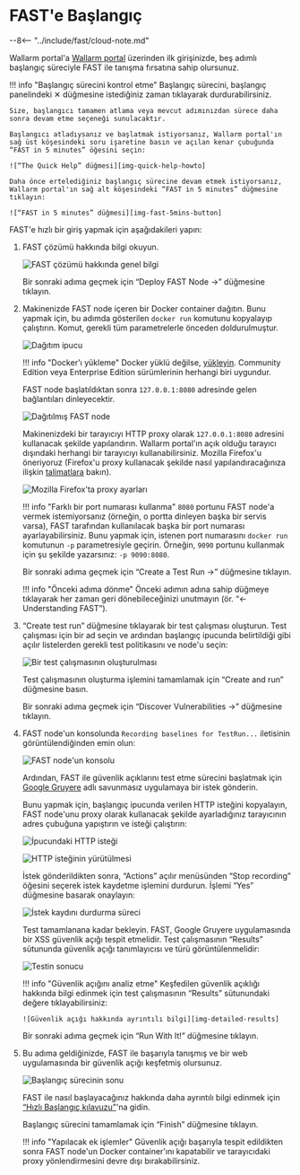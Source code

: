 [img-quick-help-howto]:     ../../images/fast/onboarding/common/1-quick-help.png
[img-fast-5mins-button]:    ../../images/fast/onboarding/common/2-fast-in-5mins.png
[img-intro]:                ../../images/fast/onboarding/common/3-intro.png
[img-deploy]:               ../../images/fast/onboarding/common/4-deploy.png
[img-cont-deployed]:        ../../images/fast/onboarding/common/5-cont-deployed.png
[img-ff-proxy-settings]:    ../../images/fast/onboarding/common/6-ff-proxy.png
[img-create-testrun]:       ../../images/fast/onboarding/common/7-create-testrun.png
[img-recording]:            ../../images/fast/onboarding/common/8-check-recording.png
[img-http-request]:         ../../images/fast/onboarding/common/9-request.png
[img-gruyere-app]:          ../../images/fast/onboarding/common/10-gruyere-app.png
[img-stop-recording]:       ../../images/fast/onboarding/common/11-stop-recording.png
[img-results]:              ../../images/fast/onboarding/common/12-detected-vuln.png
[img-detailed-results]:     ../../images/fast/onboarding/common/13-vuln-details.png
[img-finish]:               ../../images/fast/onboarding/common/14-finish.png

[link-wl-portal]:           https://us1.my.wallarm.com
[link-docker-install-docs]: https://docs.docker.com/install/overview/
[link-firefox-proxy]:       https://support.mozilla.org/en-US/kb/connection-settings-firefox
[link-gruyere-app]:         http://google-gruyere.appspot.com/
[link-qsg]:                 ../qsg/deployment-options.md

#   FAST'e Başlangıç

--8<-- "../include/fast/cloud-note.md"

 Wallarm portal'a [Wallarm portal][link-wl-portal] üzerinden ilk girişinizde, beş adımlı başlangıç süreciyle FAST ile tanışma fırsatına sahip olursunuz.

!!! info "Başlangıç sürecini kontrol etme"
    Başlangıç sürecini, başlangıç panelindeki ✕ düğmesine istediğiniz zaman tıklayarak durdurabilirsiniz.
    
    Size, başlangıcı tamamen atlama veya mevcut adımınızdan sürece daha sonra devam etme seçeneği sunulacaktır.
    
    Başlangıcı atladıysanız ve başlatmak istiyorsanız, Wallarm portal'ın sağ üst köşesindeki soru işaretine basın ve açılan kenar çubuğunda “FAST in 5 minutes” öğesini seçin:            
    
    ![“The Quick Help” düğmesi][img-quick-help-howto]
    
    Daha önce ertelediğiniz başlangıç sürecine devam etmek istiyorsanız, Wallarm portal'ın sağ alt köşesindeki “FAST in 5 minutes” düğmesine tıklayın:
    
    ![“FAST in 5 minutes” düğmesi][img-fast-5mins-button]

FAST'e hızlı bir giriş yapmak için aşağıdakileri yapın:
1.  FAST çözümü hakkında bilgi okuyun.
    
    ![FAST çözümü hakkında genel bilgi][img-intro]
    
    Bir sonraki adıma geçmek için “Deploy FAST Node →” düğmesine tıklayın.
    
2.  Makinenizde FAST node içeren bir Docker container dağıtın. Bunu yapmak için, bu adımda gösterilen `docker run` komutunu kopyalayıp çalıştırın. Komut, gerekli tüm parametrelerle önceden doldurulmuştur.
    
    ![Dağıtım ipucu][img-deploy]
    
    !!! info "Docker'ı yükleme"
        Docker yüklü değilse, [yükleyin][link-docker-install-docs]. Community Edition veya Enterprise Edition sürümlerinin herhangi biri uygundur.
    
    FAST node başlatıldıktan sonra `127.0.0.1:8080` adresinde gelen bağlantıları dinleyecektir.
    
    ![Dağıtılmış FAST node][img-cont-deployed]

    Makinenizdeki bir tarayıcıyı HTTP proxy olarak `127.0.0.1:8080` adresini kullanacak şekilde yapılandırın. Wallarm portal'ın açık olduğu tarayıcı dışındaki herhangi bir tarayıcıyı kullanabilirsiniz. Mozilla Firefox'u öneriyoruz (Firefox'u proxy kullanacak şekilde nasıl yapılandıracağınıza ilişkin [talimatlara][link-firefox-proxy] bakın).
    
    ![Mozilla Firefox'ta proxy ayarları][img-ff-proxy-settings]
    
    !!! info "Farklı bir port numarası kullanma"
        `8080` portunu FAST node'a vermek istemiyorsanız (örneğin, o portta dinleyen başka bir servis varsa), FAST tarafından kullanılacak başka bir port numarası ayarlayabilirsiniz. Bunu yapmak için, istenen port numarasını `docker run` komutunun `-p` parametresiyle geçirin. Örneğin, `9090` portunu kullanmak için şu şekilde yazarsınız: `-p 9090:8080`.
    
    Bir sonraki adıma geçmek için “Create a Test Run →” düğmesine tıklayın.
    
    !!! info "Önceki adıma dönme"
        Önceki adımın adına sahip düğmeye tıklayarak her zaman geri dönebileceğinizi unutmayın (ör. “← Understanding FAST”).
   
3.  “Create test run” düğmesine tıklayarak bir test çalışması oluşturun. Test çalışması için bir ad seçin ve ardından başlangıç ipucunda belirtildiği gibi açılır listelerden gerekli test politikasını ve node'u seçin:

    ![Bir test çalışmasının oluşturulması][img-create-testrun]
    
    Test çalışmasının oluşturma işlemini tamamlamak için “Create and run” düğmesine basın.
    
    Bir sonraki adıma geçmek için “Discover Vulnerabilities →” düğmesine tıklayın.
    
4.  FAST node'un konsolunda `Recording baselines for TestRun...` iletisinin görüntülendiğinden emin olun:
    
    ![FAST node'un konsolu][img-recording]
    
    Ardından, FAST ile güvenlik açıklarını test etme sürecini başlatmak için [Google Gruyere][link-gruyere-app] adlı savunmasız uygulamaya bir istek gönderin.
    
    Bunu yapmak için, başlangıç ipucunda verilen HTTP isteğini kopyalayın, FAST node'unu proxy olarak kullanacak şekilde ayarladığınız tarayıcının adres çubuğuna yapıştırın ve isteği çalıştırın:
    
    ![İpucundaki HTTP isteği][img-http-request]
    
    ![HTTP isteğinin yürütülmesi][img-gruyere-app]
    
    İstek gönderildikten sonra, “Actions” açılır menüsünden “Stop recording” öğesini seçerek istek kaydetme işlemini durdurun. İşlemi “Yes” düğmesine basarak onaylayın:
    
    ![İstek kaydını durdurma süreci][img-stop-recording]
    
    Test tamamlanana kadar bekleyin. FAST, Google Gruyere uygulamasında bir XSS güvenlik açığı tespit etmelidir. Test çalışmasının “Results” sütununda güvenlik açığı tanımlayıcısı ve türü görüntülenmelidir:
    
    ![Testin sonucu][img-results]
    
    !!! info "Güvenlik açığını analiz etme"
        Keşfedilen güvenlik açıklığı hakkında bilgi edinmek için test çalışmasının “Results” sütunundaki değere tıklayabilirsiniz:
        
        ![Güvenlik açığı hakkında ayrıntılı bilgi][img-detailed-results]
    
    Bir sonraki adıma geçmek için “Run With It!” düğmesine tıklayın.
    
5.  Bu adıma geldiğinizde, FAST ile başarıyla tanışmış ve bir web uygulamasında bir güvenlik açığı keşfetmiş olursunuz.
    
    ![Başlangıç sürecinin sonu][img-finish]
    
    FAST ile nasıl başlayacağınız hakkında daha ayrıntılı bilgi edinmek için [“Hızlı Başlangıç kılavuzu”][link-qsg]'na gidin.
    
    Başlangıç sürecini tamamlamak için “Finish” düğmesine tıklayın.
    
    !!! info "Yapılacak ek işlemler"
        Güvenlik açığı başarıyla tespit edildikten sonra FAST node'un Docker container'ını kapatabilir ve tarayıcıdaki proxy yönlendirmesini devre dışı bırakabilirsiniz.